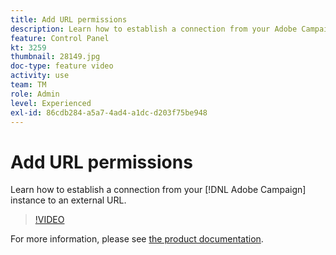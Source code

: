 ```yaml
---
title: Add URL permissions
description: Learn how to establish a connection from your Adobe Campaign instance to an external URL.
feature: Control Panel
kt: 3259
thumbnail: 28149.jpg
doc-type: feature video
activity: use
team: TM
role: Admin
level: Experienced
exl-id: 86cdb284-a5a7-4ad4-a1dc-d203f75be948
---
```

# Add URL permissions 

Learn how to establish a connection from your [!DNL Adobe Campaign] instance to an external URL.

>[!VIDEO](https://video.tv.adobe.com/v/28149?quality=12&learn=0n)

For more information, please see [the product documentation](https://experienceleague.adobe.com/docs/control-panel/using/performance-monitoring/url-permissions.html).

